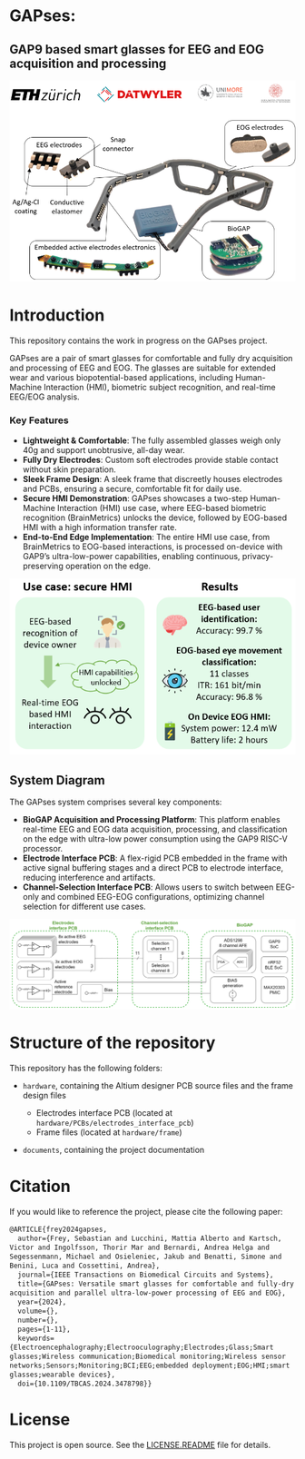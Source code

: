 # GAPses: 
## GAP9 based smart glasses for EEG and EOG acquisition and processing

![Overview](documents/images/main.png)

# Introduction

This repository contains the work in progress on the GAPses project.

GAPses are a pair of smart glasses for comfortable and fully dry acquisition and processing of EEG and EOG. The glasses are suitable for extended wear and various biopotential-based applications, including Human-Machine Interaction (HMI), biometric subject recognition, and real-time EEG/EOG analysis.



### Key Features
- **Lightweight & Comfortable**: The fully assembled glasses weigh only 40g and support unobtrusive, all-day wear.
- **Fully Dry Electrodes**: Custom soft electrodes provide stable contact without skin preparation.
- **Sleek Frame Design**: A sleek frame that discreetly houses electrodes and PCBs, ensuring a secure, comfortable fit for daily use.
- **Secure HMI Demonstration**: GAPses showcases a two-step Human-Machine Interaction (HMI) use case, where EEG-based biometric recognition (BrainMetrics) unlocks the device, followed by EOG-based HMI with a high information transfer rate.
- **End-to-End Edge Implementation**: The entire HMI use case, from BrainMetrics to EOG-based interactions, is processed on-device with GAP9’s ultra-low-power capabilities, enabling continuous, privacy-preserving operation on the edge.

<img src="documents/images/use_case.png" alt="Overview" width="600">

## System Diagram

The GAPses system comprises several key components:
- **BioGAP Acquisition and Processing Platform**: This platform enables real-time EEG and EOG data acquisition, processing, and classification on the edge with ultra-low power consumption using the GAP9 RISC-V processor.
- **Electrode Interface PCB**: A flex-rigid PCB embedded in the frame with active signal buffering stages and a direct PCB to electrode interface, reducing interference and artifacts.
- **Channel-Selection Interface PCB**: Allows users to switch between EEG-only and combined EEG-EOG configurations, optimizing channel selection for different use cases.

![System Diagram](documents/images/system_diagram.png)

# Structure of the repository

This repository has the following folders:

- `hardware`, containing the Altium designer PCB source files and the frame design files 
    - Electrodes interface PCB (located at `hardware/PCBs/electrodes_interface_pcb`)
    - Frame files (located at `hardware/frame`)

- `documents`, containing the project documentation

# Citation
If you would like to reference the project, please cite the following paper:

```
@ARTICLE{frey2024gapses,
  author={Frey, Sebastian and Lucchini, Mattia Alberto and Kartsch, Victor and Ingolfsson, Thorir Mar and Bernardi, Andrea Helga and Segessenmann, Michael and Osieleniec, Jakub and Benatti, Simone and Benini, Luca and Cossettini, Andrea},
  journal={IEEE Transactions on Biomedical Circuits and Systems}, 
  title={GAPses: Versatile smart glasses for comfortable and fully-dry acquisition and parallel ultra-low-power processing of EEG and EOG}, 
  year={2024},
  volume={},
  number={},
  pages={1-11},
  keywords={Electroencephalography;Electrooculography;Electrodes;Glass;Smart glasses;Wireless communication;Biomedical monitoring;Wireless sensor networks;Sensors;Monitoring;BCI;EEG;embedded deployment;EOG;HMI;smart glasses;wearable devices},
  doi={10.1109/TBCAS.2024.3478798}}
```

# License

This project is open source. See the [LICENSE.README](./LICENSE.README.md) file for details.
